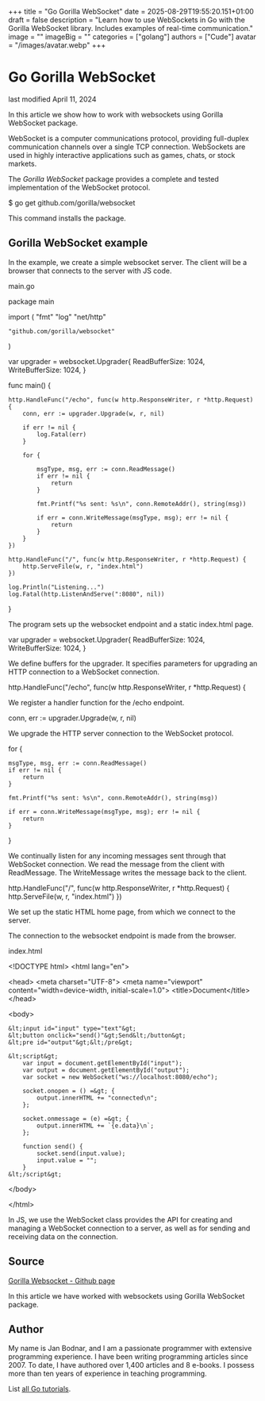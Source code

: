 +++
title = "Go Gorilla WebSocket"
date = 2025-08-29T19:55:20.151+01:00
draft = false
description = "Learn how to use WebSockets in Go with the Gorilla WebSocket library. Includes examples of real-time communication."
image = ""
imageBig = ""
categories = ["golang"]
authors = ["Cude"]
avatar = "/images/avatar.webp"
+++

# Go Gorilla WebSocket

last modified April 11, 2024

In this article we show how to work with websockets using Gorilla
WebSocket package.

WebSocket is a computer communications protocol, providing
full-duplex communication channels over a single TCP connection. WebSockets are
used in highly interactive applications such as games, chats, or stock markets. 

The *Gorilla WebSocket* package provides a complete and tested
implementation of the WebSocket protocol.

$ go get github.com/gorilla/websocket

This command installs the package.

## Gorilla WebSocket example

In the example, we create a simple websocket server. The client will be a
browser that connects to the server with JS code.

main.go
  

package main

import (
    "fmt"
    "log"
    "net/http"

    "github.com/gorilla/websocket"
)

var upgrader = websocket.Upgrader{
    ReadBufferSize:  1024,
    WriteBufferSize: 1024,
}

func main() {

    http.HandleFunc("/echo", func(w http.ResponseWriter, r *http.Request) {
        conn, err := upgrader.Upgrade(w, r, nil)

        if err != nil {
            log.Fatal(err)
        }

        for {

            msgType, msg, err := conn.ReadMessage()
            if err != nil {
                return
            }

            fmt.Printf("%s sent: %s\n", conn.RemoteAddr(), string(msg))

            if err = conn.WriteMessage(msgType, msg); err != nil {
                return
            }
        }
    })

    http.HandleFunc("/", func(w http.ResponseWriter, r *http.Request) {
        http.ServeFile(w, r, "index.html")
    })

    log.Println("Listening...")
    log.Fatal(http.ListenAndServe(":8080", nil))
}

The program sets up the websocket endpoint and a static index.html page.

var upgrader = websocket.Upgrader{
    ReadBufferSize:  1024,
    WriteBufferSize: 1024,
}

We define buffers for the upgrader. It specifies parameters for upgrading an
HTTP connection to a WebSocket connection.

http.HandleFunc("/echo", func(w http.ResponseWriter, r *http.Request) {

We register a handler function for the /echo endpoint.

conn, err := upgrader.Upgrade(w, r, nil)

We upgrade the HTTP server connection to the WebSocket protocol.

for {

    msgType, msg, err := conn.ReadMessage()
    if err != nil {
        return
    }

    fmt.Printf("%s sent: %s\n", conn.RemoteAddr(), string(msg))

    if err = conn.WriteMessage(msgType, msg); err != nil {
        return
    }
}

We continually listen for any incoming messages sent through that WebSocket
connection. We read the message from the client with ReadMessage.
The WriteMessage writes the message back to the client.

http.HandleFunc("/", func(w http.ResponseWriter, r *http.Request) {
    http.ServeFile(w, r, "index.html")
})

We set up the static HTML home page, from which we connect to the server.

The connection to the websocket endpoint is made from the browser.

index.html
  

&lt;!DOCTYPE html&gt;
&lt;html lang="en"&gt;

&lt;head&gt;
    &lt;meta charset="UTF-8"&gt;
    &lt;meta name="viewport" content="width=device-width, initial-scale=1.0"&gt;
    &lt;title&gt;Document&lt;/title&gt;
&lt;/head&gt;

&lt;body&gt;

    &lt;input id="input" type="text"&gt;
    &lt;button onclick="send()"&gt;Send&lt;/button&gt;
    &lt;pre id="output"&gt;&lt;/pre&gt;

    &lt;script&gt;
        var input = document.getElementById("input");
        var output = document.getElementById("output");
        var socket = new WebSocket("ws://localhost:8080/echo");

        socket.onopen = () =&gt; {
            output.innerHTML += "connected\n";
        };

        socket.onmessage = (e) =&gt; {
            output.innerHTML += `{e.data}\n`;
        };

        function send() {
            socket.send(input.value);
            input.value = "";
        }
    &lt;/script&gt;
&lt;/body&gt;

&lt;/html&gt;

In JS, we use the WebSocket class provides the API for creating and
managing a WebSocket connection to a server, as well as for sending and
receiving data on the connection. 

## Source

[Gorilla Websocket - Github page](https://github.com/gorilla/websocket)

In this article we have worked with websockets using Gorilla WebSocket package.

## Author

My name is Jan Bodnar, and I am a passionate programmer with extensive
programming experience. I have been writing programming articles since 2007.
To date, I have authored over 1,400 articles and 8 e-books. I possess more
than ten years of experience in teaching programming.

List [all Go tutorials](/golang/).